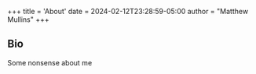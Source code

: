 +++
title = 'About'
date = 2024-02-12T23:28:59-05:00
author = "Matthew Mullins"
+++

## Bio

Some nonsense about me
